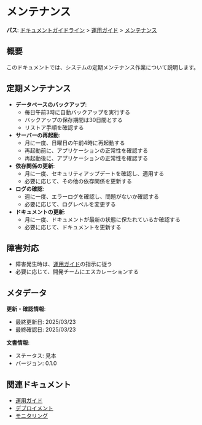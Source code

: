 # メンテナンス

**パス**: [ドキュメントガイドライン](../../../README.md) > [運用ガイド](../README.md) > [メンテナンス](./README.md)

## 概要

このドキュメントでは、システムの定期メンテナンス作業について説明します。

## 定期メンテナンス

-   **データベースのバックアップ**:
    -   毎日午前3時に自動バックアップを実行する
    -   バックアップの保存期間は30日間とする
    -   リストア手順を確認する
-   **サーバーの再起動**:
    -   月に一度、日曜日の午前4時に再起動する
    -   再起動前に、アプリケーションの正常性を確認する
    -   再起動後に、アプリケーションの正常性を確認する
-   **依存関係の更新**:
    -   月に一度、セキュリティアップデートを確認し、適用する
    -   必要に応じて、その他の依存関係を更新する
-   **ログの確認**:
    -   週に一度、エラーログを確認し、問題がないか確認する
    -   必要に応じて、ログレベルを変更する
-   **ドキュメントの更新**:
    -   月に一度、ドキュメントが最新の状態に保たれているか確認する
    -   必要に応じて、ドキュメントを更新する

## 障害対応

-   障害発生時は、[運用ガイド](../README.md)の指示に従う
-   必要に応じて、開発チームにエスカレーションする

## メタデータ

**更新・確認情報**:
- 最終更新日: 2025/03/23
- 最終確認日: 2025/03/23

**文書情報**:
- ステータス: 見本
- バージョン: 0.1.0

## 関連ドキュメント

- [運用ガイド](../README.md)
- [デプロイメント](../../operator/deployment/README.md)
- [モニタリング](../../operator/monitoring/README.md)